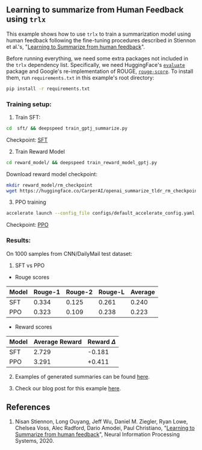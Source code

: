 ## Learning to summarize from Human Feedback using `trlx`

This example shows how to use `trlx` to train a summarization model using human feedback
following the fine-tuning procedures described in Stiennon et al.'s, "[Learning to Summarize from human feedback](https://arxiv.org/abs/2106.00987)".


Before running everything, we need some extra packages not included in the `trlx` dependency list. Specifically, we need HuggingFace's [`evaluate`](https://huggingface.co/docs/evaluate/index) package and Google's re-implementation of ROUGE, [`rouge-score`](https://github.com/google-research/google-research/tree/master/rouge). To install them, run `requirements.txt` in this example's root directory:


```bash
pip install -r requirements.txt
```


### Training setup:

1. Train SFT:
```bash
cd  sft/ && deepspeed train_gptj_summarize.py
```

Checkpoint: [SFT](https://huggingface.co/CarperAI/openai_summarize_tldr_sft)

2. Train Reward Model
```bash
cd reward_model/ && deepspeed train_reward_model_gptj.py
```

Download reward model checkpoint:
```bash
mkdir reward_model/rm_checkpoint
wget https://huggingface.co/CarperAI/openai_summarize_tldr_rm_checkpoint/resolve/main/pytorch_model.bin -O reward_model/rm_checkpoint/pytorch_model.bin
```

3. PPO training
```bash
accelerate launch --config_file configs/default_accelerate_config.yaml trlx_gptj_text_summarization.py
```

Checkpoint: [PPO](https://huggingface.co/CarperAI/openai_summarize_tldr_ppo)


### Results:
On 1000 samples from CNN/DailyMail test dataset:
1. SFT vs PPO
- Rouge scores

| Model | Rouge-1 | Rouge-2 | Rouge-L | Average |
| --- | --- | --- | --- |   --- |
| SFT | 0.334 | 0.125 | 0.261 | 0.240 |
| PPO | 0.323 | 0.109 | 0.238 | 0.223 |

- Reward scores

| Model | Average Reward | Reward $\Delta$ |
| --- | --- | --- |
| SFT | 2.729 | -0.181 |
| PPO | 3.291 | +0.411 |


2. Examples of generated summaries can be found [here](https://wandb.ai/carperai/summarize_RLHF/runs/1rpm40g8).

3. Check our blog post for this example [here](https://wandb.ai/carperai/summarize_RLHF/reports/RLHF-Learning-to-Summarize-with-trlX--VmlldzozMzAwODM2).

## References

1. Nisan Stiennon, Long Ouyang, Jeff Wu, Daniel M. Ziegler, Ryan Lowe, Chelsea Voss, Alec Radford, Dario Amodei, Paul Christiano, "[Learning to Summarize from human feedback](https://arxiv.org/abs/2106.00987)", Neural Information Processing Systems, 2020.
